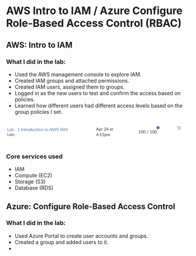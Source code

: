 # AWS Intro to IAM / Azure Configure Role-Based Access Control (RBAC)

## AWS: Intro to IAM

### What I did in the lab:
- Used the AWS management console to explore IAM.
- Created IAM groups and attached permissions. 
- Created IAM users, assigned them to groups.
- Logged in as the new users to test and confirm the access based on policies.
- Learned how different users had different access levels based on the group policies I set.

![Lab Results](https://github.com/roopeti/cloudcomputing/blob/main/Image%203.5.2025%20at%2013.34.jpeg?raw=true)

### Core services used
- IAM
- Compute (EC2)
- Storage (S3)
- Database (RDS)


## Azure: Configure Role-Based Access Control

### What I did in the lab: 
- Used Azure Portal to create user accounts and groups.
- Created a group and added users to it. 
- 
